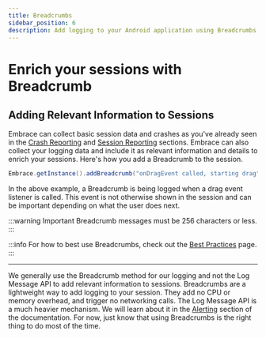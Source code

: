```yaml
---
title: Breadcrumbs
sidebar_position: 6
description: Add logging to your Android application using Breadcrumbs with the Embrace SDK
---
```

# Enrich your sessions with Breadcrumb

## Adding Relevant Information to Sessions

Embrace can collect basic session data and crashes as you've already seen in the [Crash Reporting](/android/integration/crash-reporting/) and [Session Reporting](/android/integration/session-reporting/) sections.
Embrace can also collect your logging data and include it as relevant information and details to enrich your sessions.
Here's how you add a Breadcrumb to the session.

```java
Embrace.getInstance().addBreadcrumb("onDragEvent called, starting drag");
```

In the above example, a Breadcrumb is being logged when a drag event listener is called.
This event is not otherwise shown in the session and can be important depending on what the user does next.

:::warning Important
Breadcrumb messages must be 256 characters or less.
:::

:::info
For how to best use Breadcrumbs, check out the [Best Practices](/best-practices/breadcrumbs/) page.
:::

---

We generally use the Breadcrumb method for our logging and not the Log Message API to add relevant information to sessions.
Breadcrumbs are a lightweight way to add logging to your session. They add no CPU or memory overhead, and trigger no networking calls.
The Log Message API is a much heavier mechanism. We will learn about it in the [Alerting](/android/integration/log-message-api/) section of the documentation.
For now, just know that using Breadcrumbs is the right thing to do most of the time.
